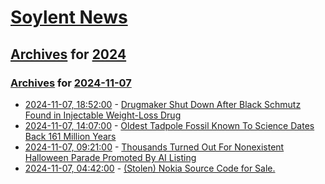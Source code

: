 # [Soylent News](../../../README.md)

## [Archives](../../index.md) for [2024](../index.md)

### [Archives](../../index.md) for [2024-11-07](index.md)

* [2024-11-07, 18:52:00](https://soylentnews.org/article.pl?sid=24/11/07/0049221&from=rss) - [Drugmaker Shut Down After Black Schmutz Found in Injectable Weight-Loss Drug](https://soylentnews.org/article.pl?sid=24/11/07/0049221&from=rss)
* [2024-11-07, 14:07:00](https://soylentnews.org/article.pl?sid=24/11/06/1230212&from=rss) - [Oldest Tadpole Fossil Known To Science Dates Back 161 Million Years](https://soylentnews.org/article.pl?sid=24/11/06/1230212&from=rss)
* [2024-11-07, 09:21:00](https://soylentnews.org/article.pl?sid=24/11/05/1951213&from=rss) - [Thousands Turned Out For Nonexistent Halloween Parade Promoted By AI Listing](https://soylentnews.org/article.pl?sid=24/11/05/1951213&from=rss)
* [2024-11-07, 04:42:00](https://soylentnews.org/article.pl?sid=24/11/05/1943223&from=rss) - [(Stolen) Nokia Source Code for Sale.](https://soylentnews.org/article.pl?sid=24/11/05/1943223&from=rss)
